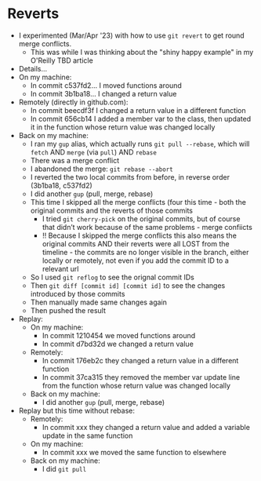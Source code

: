 # Reverts

- I experimented (Mar/Apr '23) with how to use `git revert` to get round merge conflicts. 
    - This was while I was thinking about the "shiny happy example" in my O'Reilly TBD article
- Details...
- On my machine:
    - In commit c537fd2... I moved functions around
    - In commit 3b1ba18... I changed a return value
- Remotely (directly in github.com):
    - In commit beecdf3f I changed a return value in a different function
    - In commit 656cb14 I added a member var to the class, then updated it in the function whose return value was changed locally
- Back on my machine:
    - I ran my `gup` alias, which actually runs `git pull --rebase`, which will `fetch` AND `merge` (via `pull`) AND `rebase`
    - There was a merge conflict
    - I abandoned the merge: `git rebase --abort`
    - I reverted the two local commits from before, in reverse order (3b1ba18, c537fd2)
    - I did another `gup` (pull, merge, rebase)
    - This time I skipped all the merge conflicts (four this time - both the original commits and the reverts of those commits
        - I tried `git cherry-pick` on the original commits, but of course that didn’t work because of the same problems - merge confiicts
        - !! Because I skipped the merge conflicts this also means the original commits AND their reverts were all LOST from the timeline - the commits are no longer visible in the branch, either locally or remotely, not even if you add the commit ID to a relevant url
    - So I used `git reflog` to see the orignal commit IDs
    - Then `git diff [commit id] [commit id]` to see the changes introduced by those commits
    - Then manually made same changes again
    - Then pushed the result
- Replay:
    - On my machine:
        - In commit 1210454 we moved functions around
        - In commit d7bd32d we changed a return value
    - Remotely:
        - In commit 176eb2c they changed a return value in a different function
        - In commit 37ca315 they removed the member var update line from the function whose return value was changed locally
    - Back on my machine:
        - I did another `gup` (pull, merge, rebase)
- Replay but this time without rebase:
    - Remotely:
        - In commit xxx they changed a return value and added a variable update in the same function
    - On my machine:
        - In commit xxx we moved the same function to elsewhere
    - Back on my machine:
        - I did `git pull`
